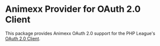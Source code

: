 # Animexx Provider for OAuth 2.0 Client
This package provides Animexx OAuth 2.0 support for the PHP League's [OAuth 2.0 Client](https://github.com/thephpleague/oauth2-client).
